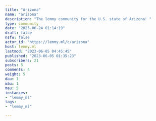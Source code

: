 ```yaml
---
title: "Arizona" 
name: "arizona"
description: "The lemmy community for the U.S. state of Arizona! "
type: community
date: "2023-06-24 01:14:19"
draft: false
nsfw: false
actor_id: "https://lemmy.ml/c/arizona"
host: lemmy.ml
lastmod: "2023-06-05 04:45:45"
published: "2023-06-05 01:35:23"
subscribers: 21
posts: 5
comments: 4
weight: 5
dau: 1
wau: 1
mau: 5
instances:
- "lemmy_ml"
tags: 
- "lemmy_ml"

---
```

